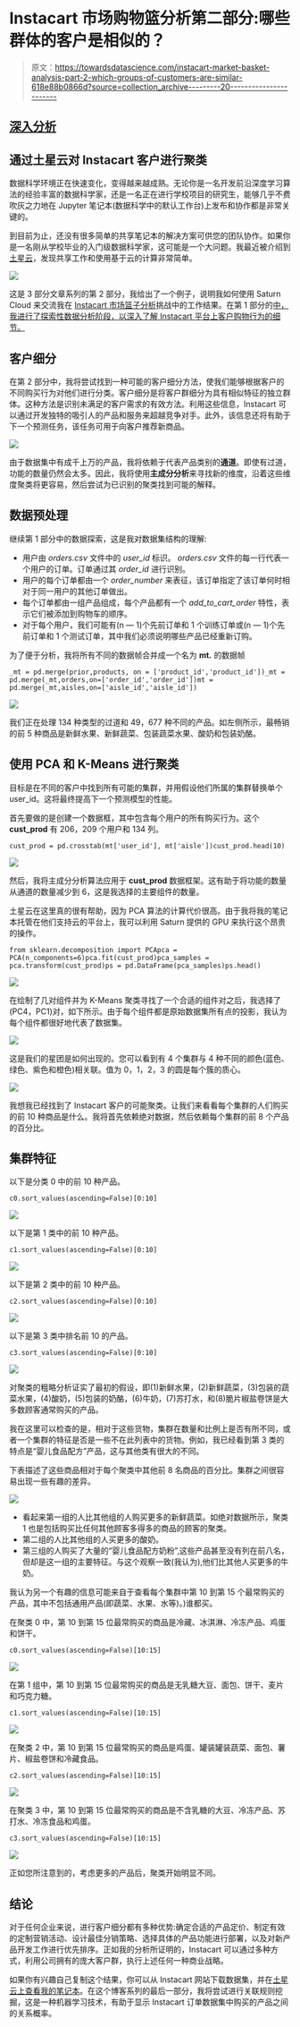 # Instacart 市场购物篮分析第二部分:哪些群体的客户是相似的？

> 原文：<https://towardsdatascience.com/instacart-market-basket-analysis-part-2-which-groups-of-customers-are-similar-618e88b0866d?source=collection_archive---------20----------------------->

## [深入分析](https://medium.com/towards-data-science/in-depth-analysis/home)

## 通过土星云对 Instacart 客户进行聚类

数据科学环境正在快速变化，变得越来越成熟。无论你是一名开发前沿深度学习算法的经验丰富的数据科学家，还是一名正在进行学校项目的研究生，能够几乎不费吹灰之力地在 Jupyter 笔记本(数据科学中的默认工作台)上发布和协作都是非常关键的。

到目前为止，还没有很多简单的共享笔记本的解决方案可供您的团队协作。如果你是一名刚从学校毕业的入门级数据科学家，这可能是一个大问题。我最近被介绍到[土星云](http://saturncloud.io/?source=jl-2)，发现共享工作和使用基于云的计算非常简单。

![](img/a84c68f6f5723e4fca8f44fa300afdce.png)

这是 3 部分文章系列的第 2 部分，我给出了一个例子，说明我如何使用 Saturn Cloud 来交流我在 [Instacart 市场篮子分析](https://www.kaggle.com/c/instacart-market-basket-analysis)挑战中的工作结果。在第 1 部分的[中，我进行了探索性数据分析阶段，以深入了解 Instacart 平台上客户购物行为的细节。](/instacart-market-basket-analysis-part-1-which-grocery-items-are-popular-61cadbb401c8)

## **客户细分**

在第 2 部分中，我将尝试找到一种可能的客户细分方法，使我们能够根据客户的不同购买行为对他们进行分类。客户细分是将客户群细分为具有相似特征的独立群体。这种方法是识别未满足的客户需求的有效方法。利用这些信息，Instacart 可以通过开发独特的吸引人的产品和服务来超越竞争对手。此外，该信息还将有助于下一个预测任务，该任务可用于向客户推荐新商品。

![](img/129046e43a5bb124a26556044765a9db.png)

由于数据集中有成千上万的产品，我将依赖于代表产品类别的**通道**。即使有过道，功能的数量仍然会太多。因此，我将使用**主成分分析**来寻找新的维度，沿着这些维度聚类将更容易，然后尝试为已识别的聚类找到可能的解释。

## **数据预处理**

继续第 1 部分中的数据探索，这是我对数据集结构的理解:

*   用户由 *orders.csv* 文件中的 *user_id* 标识。 *orders.csv* 文件的每一行代表一个用户的订单。订单通过其 *order_id* 进行识别。
*   用户的每个订单都由一个 *order_number* 来表征，该订单指定了该订单何时相对于同一用户的其他订单做出。
*   每个订单都由一组产品组成，每个产品都有一个 *add_to_cart_order* 特性，表示它们被添加到购物车的顺序。
*   对于每个用户，我们可能有(n — 1)个先前订单和 1 个训练订单或(n — 1)个先前订单和 1 个测试订单，其中我们必须说明哪些产品已经重新订购。

为了便于分析，我将所有不同的数据帧合并成一个名为 **mt.** 的数据帧

```
_mt = pd.merge(prior,products, on = ['product_id','product_id'])_mt = pd.merge(_mt,orders,on=['order_id','order_id'])mt = pd.merge(_mt,aisles,on=['aisle_id','aisle_id'])
```

![](img/5588cb226e7e334e097fa5e440e68a72.png)

我们正在处理 134 种类型的过道和 49，677 种不同的产品。如左侧所示，最畅销的前 5 种商品是新鲜水果、新鲜蔬菜、包装蔬菜水果、酸奶和包装奶酪。

## **使用 PCA 和 K-Means 进行聚类**

目标是在不同的客户中找到所有可能的集群，并用假设他们所属的集群替换单个 user_id。这将最终提高下一个预测模型的性能。

首先要做的是创建一个数据框，其中包含每个用户的所有购买行为。这个 **cust_prod** 有 206，209 个用户和 134 列。

```
cust_prod = pd.crosstab(mt['user_id'], mt['aisle'])cust_prod.head(10)
```

![](img/031b58fedd394362817f8c7f1cc513df.png)

然后，我将主成分分析算法应用于 **cust_prod** 数据框架。这有助于将功能的数量从通道的数量减少到 6，这是我选择的主要组件的数量。

土星云在这里真的很有帮助，因为 PCA 算法的计算代价很高。由于我将我的笔记本托管在他们支持云的平台上，我可以利用 Saturn 提供的 GPU 来执行这个昂贵的操作。

```
from sklearn.decomposition import PCApca = PCA(n_components=6)pca.fit(cust_prod)pca_samples = pca.transform(cust_prod)ps = pd.DataFrame(pca_samples)ps.head()
```

![](img/417fde269e981bb289839a587b9c7c45.png)

在绘制了几对组件并为 K-Means 聚类寻找了一个合适的组件对之后，我选择了(PC4，PC1)对，如下所示。由于每个组件都是原始数据集所有点的投影，我认为每个组件都很好地代表了数据集。

![](img/5f7ed7997cacefa9ce4db820c8ef9c35.png)

这是我们的星团是如何出现的。您可以看到有 4 个集群与 4 种不同的颜色(蓝色、绿色、紫色和橙色)相关联。值为 0，1，2，3 的圆是每个簇的质心。

![](img/8235d95a7e15c96942159310128ee07a.png)

我想我已经找到了 Instacart 客户的可能聚类。让我们来看看每个集群的人们购买的前 10 种商品是什么。我将首先依赖绝对数据，然后依赖每个集群的前 8 个产品的百分比。

## **集群特征**

以下是分类 0 中的前 10 种产品。

```
c0.sort_values(ascending=False)[0:10]
```

![](img/aa8fbafb5db1315b3c6ca0c7daf9bda5.png)

以下是第 1 类中的前 10 种产品。

```
c1.sort_values(ascending=False)[0:10]
```

![](img/3f3676842181e410136d6fa3f899facb.png)

以下是第 2 类中的前 10 种产品。

```
c2.sort_values(ascending=False)[0:10]
```

![](img/25d49d421a173e0088a8a4df6b6b4fdf.png)

以下是第 3 类中排名前 10 的产品。

```
c3.sort_values(ascending=False)[0:10]
```

![](img/59e9a69cd64a28da2c73f5e3b9c5a6e0.png)

对聚类的粗略分析证实了最初的假设，即(1)新鲜水果，(2)新鲜蔬菜，(3)包装的蔬菜水果，(4)酸奶，(5)包装的奶酪，(6)牛奶，(7)苏打水，和(8)脆片椒盐卷饼是大多数顾客通常购买的产品。

我在这里可以检查的是，相对于这些货物，集群在数量和比例上是否有所不同，或者一个集群的特征是否是一些不在此列表中的货物。例如，我已经看到第 3 类的特点是“婴儿食品配方”产品，这与其他类有很大的不同。

下表描述了这些商品相对于每个聚类中其他前 8 名商品的百分比。集群之间很容易出现一些有趣的差异。

![](img/b01de3b16e4c1db713ce9b16de4c5e2b.png)

*   看起来第一组的人比其他组的人购买更多的新鲜蔬菜。如绝对数据所示，聚类 1 也是包括购买比任何其他顾客多得多的商品的顾客的聚类。
*   第二组的人比其他组的人买更多的酸奶。
*   第三组的人购买了大量的“婴儿食品配方奶粉”,这些产品甚至没有列在前八名，但却是这一组的主要特征。与这个观察一致(我认为),他们比其他人买更多的牛奶。

我认为另一个有趣的信息可能来自于查看每个集群中第 10 到第 15 个最常购买的产品，其中不包括通用产品(即蔬菜、水果、水等)。)谁都买。

在聚类 0 中，第 10 到第 15 位最常购买的商品是冷藏、冰淇淋、冷冻产品、鸡蛋和饼干。

```
c0.sort_values(ascending=False)[10:15]
```

![](img/f9bf3241276424fb36a51cf412685cfa.png)

在第 1 组中，第 10 到第 15 位最常购买的商品是无乳糖大豆、面包、饼干、麦片和巧克力糖。

```
c1.sort_values(ascending=False)[10:15]
```

![](img/008d026ab862fe7cf4ed634ffc34ecac.png)

在聚类 2 中，第 10 到第 15 位最常购买的商品是鸡蛋、罐装罐装蔬菜、面包、薯片、椒盐卷饼和冷藏食品。

```
c2.sort_values(ascending=False)[10:15]
```

![](img/18134512a98b0d9b0f39c0792ad2b4b0.png)

在聚类 3 中，第 10 到第 15 位最常购买的商品是不含乳糖的大豆、冷冻产品、苏打水、冷冻食品和鸡蛋。

```
c3.sort_values(ascending=False)[10:15]
```

![](img/ac77f3c381343ec7ac343c0bb8c362b5.png)

正如您所注意到的，考虑更多的产品后，聚类开始明显不同。

## **结论**

对于任何企业来说，进行客户细分都有多种优势:确定合适的产品定价、制定有效的定制营销活动、设计最佳分销策略、选择具体的产品功能进行部署，以及对新产品开发工作进行优先排序。正如我的分析所证明的，Instacart 可以通过多种方式，利用公司拥有的庞大客户群，执行上述任何一种商业战略。

如果你有兴趣自己复制这个结果，你可以从 Instacart 网站下载数据集，并在[土星云上查看我的笔记本](https://www.saturncloud.io/published/khanhnamle1994/instacart-notebooks/notebooks/Customer-Segments-with-PCA.ipynb/?source=jl-2)。在这个博客系列的最后一部分，我将尝试进行关联规则挖掘，这是一种机器学习技术，有助于显示 Instacart 订单数据集中购买的产品之间的关系概率。